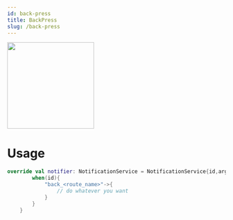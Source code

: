 ```yaml
---
id: back-press
title: BackPress
slug: /back-press
---
```


<img src="/img/back_press.png" width="200px"></img>

# Usage

```kotlin
override val notifier: NotificationService = NotificationService{id,arg->
        when(id){
            "back_<route_name>"->{
                // do whatever you want
            }
        }
    }
```